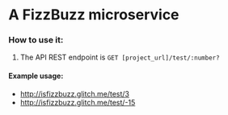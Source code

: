 
# A FizzBuzz microservice

### How to use it:

1. The API REST endpoint is `GET [project_url]/test/:number?`

#### Example usage:
* http://isfizzbuzz.glitch.me/test/3
* http://isfizzbuzz.glitch.me/test/-15

